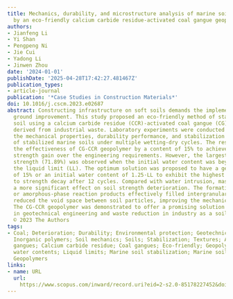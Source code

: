 ```yaml
---
title: Mechanics, durability, and microstructure analysis of marine soil stabilized
  by an eco-friendly calcium carbide residue-activated coal gangue geopolymer
authors:
- Jianfeng Li
- Yi Shan
- Pengpeng Ni
- Jie Cui
- Yadong Li
- Jinwen Zhou
date: '2024-01-01'
publishDate: '2025-04-28T17:42:27.481467Z'
publication_types:
- article-journal
publication: '*Case Studies in Construction Materials*'
doi: 10.1016/j.cscm.2023.e02687
abstract: Constructing infrastructure on soft soils demands the implementation of
  ground improvement. This study proposed an eco-friendly method of stabilizing marine
  soil using a calcium carbide residue (CCR)-activated coal gangue (CG) geopolymer
  derived from industrial waste. Laboratory experiments were conducted to investigate
  the mechanical properties, durability performance, and stabilization mechanisms
  of stabilized marine soils under multiple wetting-dry cycles. The results highlighted
  the effectiveness of CG-CCR geopolymer by a content of 15% to achieve satisfactory
  strength gain over the engineering requirements. However, the largest decrease in
  strength (71.89%) was observed when the initial water content was beyond 1.5 times
  the liquid limit (LL). The optimum solution was proposed to have a geopolymer content
  of 15% or an initial water content of 1.25·LL to exhibit the highest resistance
  to strength decay after 12 cycles. Compared with water intrusion, mass loss had
  a more significant effect on soil strength deterioration. The formation of noncrystalline
  or amorphous-phase reaction products effectively filled intergranular pores and
  reduced the void space between soil particles, improving the mechanical properties.
  The CG-CCR geopolymer was demonstrated to offer a promising solution for soil improvement
  in geotechnical engineering and waste reduction in industry as a soil stabilizer.
  © 2023 The Authors
tags:
- Coal; Deterioration; Durability; Environmental protection; Geotechnical engineering;
  Inorganic polymers; Soil mechanics; Soils; Stabilization; Textures; Activated coal
  gangues; Calcium carbide residue; Coal gangues; Eco-friendly; Geopolymer; Initial
  water contents; Liquid limits; Marine soil stabilization; Marine soils; Soil stabilization;
  Geopolymers
links:
- name: URL
  url: 
    https://www.scopus.com/inward/record.uri?eid=2-s2.0-85178227452&doi=10.1016%2fj.cscm.2023.e02687&partnerID=40&md5=2d855c2e5d82e13003bc826da9d56292
---
```

